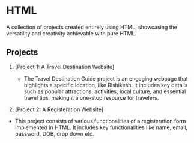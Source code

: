 # HTML
A collection of projects created entirely using HTML, showcasing the versatility and creativity achievable with pure HTML.

## Projects

1. [Project 1: A Travel Destination Website]
   - The Travel Destination Guide project is an engaging webpage that highlights a specific location, like Rishikesh. It includes key details such as popular attractions, activities, local culture, and essential travel tips, making it a one-stop resource for travelers.

2. [Project 2: A Registeration Website]
- This project consists of various functionalities of a registeration form implemented in HTML. It includes key functionalities like name, email, password, DOB, drop down etc.
